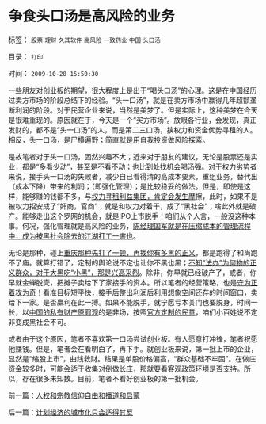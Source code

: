 # 争食头口汤是高风险的业务

标签： `股票` `理财` `久其软件` `高风险` `一致药业` `中国` `头口汤` 

目录： `打印`

时间： `2009-10-28 15:50:30`

一些朋友对创业板的期望，很大程度上是出于“喝头口汤”的心理。这是在中国经历过卖方市场的阶段总结下的经验。“头一口汤”，就是在卖方市场中赢得几年超额垄断利润的阶段。对于民营企业来说，当然是美梦了。但是实际上，这种美梦在今天是很难重现的。原因就在于，今天是一个“买方市场”。放眼各行业，会发现，真正发财的，都不是“头一口汤”的人，而是第二三口汤，挟权力和资金优势寻租的人。相反，头一口汤，是尸横遍野；简直就是用自我投资做风险探索。

是故笔者对于头一口汤，固然兴趣不大；近来对于朋友的建议，无论是股票还是实业，都是“多看少动”，甚至是不看不动；也比到处找机会喝汤强。对于权力劣势者来说，接手头一口汤的失败者，减少自已看得清的高成本要素，重组业务，替代出（成本下降）带来的利润；（即强化管理）；是比较稳妥的做法。但是，即使是这样，能够赚的钱都不多，与[权力寻租利益集团，肯定会发生摩](../../../2009/8/27/富人不需要保护，特权才需要保护.md)擦，此时，如果不是被权力招安成了“奸商，官商”；就是和权力对着干，成了“黑社会”；啥此外就是破产。能够走出这个罗网的机会，就是IPO上市脱手！咱们从个人言，一般没这种本事。何况，强化管理就是高风险的业务，[陈经理国军就是在压缩成本的管理流程中，成为被黑社会除去的江湖打工一害也](../../../2009/8/27/富人不需要保护，特权才需要保护.md)。

无论是那种，碰上[重庆那种先打了一顿，再找你有多黑的正义](../../../2009/10/11/可以定制的打黑.md)，都是跑得了和尚跑不了庙。就算打错了，定制的舆论说不定也让你不黑也黑；[不知“法办”为何物的正义群众，对于大黑吃“小黑”，那是兴高采烈](../../../2009/10/27/上头也许不高兴，下头人就难做.md)。除非，你早就已经破产了，或者，你早就金蝉脱壳，把摊子卖给下了家接手的资本。所以笔者的经营策略，也是[守为正着攻为奇](../../../2009/6/23/守为正着攻为奇.md)！看准目标短平快，接手后整出利润后利用想象空间还存的时间窗口，卖给下一家。是否赢利在此一搏。如果不能脱手，就宁愿亏本关门也要脱身，时间一长，以[中国的私有财产原罪观](../../../2007/10/1/从《盐铁论》谈起中国人的私有财产原罪感.md)的是非场，按照[官方定制的民意](../../../2009/10/9/民意就是民主吗？可定制的民意呢？.md)，咱们小百姓说不定非变成黑社会不可。

或者由于这个原因，笔者不喜欢第一口汤尝试创业板。有人愿意打冲锋，笔者祝愿他赚钱。但是，笔者会在看明白了，再下手。就创业板来说，第一批上市的企业，显然是“缩股上市”，曲线救财。结果是单股价格偏高，“群众基础不牢固”。在做庄资金较多时，可能会适于收集对倒做长庄，那就要看客观政策环境是否支持。所以，存在很多未知数。目前，笔者不看好创业板的第一批机会。



前一篇：[人权和宗教信仰自由和播道和启蒙](../../../2009/10/28/人权和宗教信仰自由和播道和启蒙.md)

后一篇：[计划经济的城市化只会适得其反](../../../2009/10/28/计划经济的城市化只会适得其反.md)
